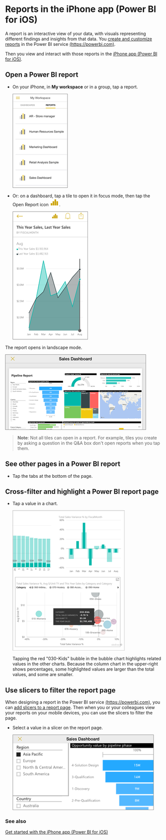 <properties 
   pageTitle="Reports in the iPhone app"
   description="Reports in the iPhone app (Power BI for iOS)"
   services="powerbi" 
   documentationCenter="" 
   authors="maggiesMSFT" 
   manager="mblythe" 
   backup=""
   editor=""
   tags=""
   qualityFocus="no"
   qualityDate=""/>
 
<tags
   ms.service="powerbi"
   ms.devlang="NA"
   ms.topic="article"
   ms.tgt_pltfrm="NA"
   ms.workload="powerbi"
   ms.date="02/24/2016"
   ms.author="maggies"/>

# Reports in the iPhone app (Power BI for iOS)

A report is an interactive view of your data, with visuals representing different findings and insights from that data. You [create and customize reports](powerbi-service-create-a-new-report.md) in the Power BI service [(https://powerbi.com)](https://powerbi.com).

Then you view and interact with those reports in the [iPhone app (Power BI for iOS)](powerbi-mobile-iphone-app-get-started.md).

## Open a Power BI report

-   On your iPhone, in **My workspace** or in a group, tap a report.

    ![](media/powerbi-mobile-reports-in-the-iphone-app/pbi_iph_reptgallry.png)

-   Or: on a dashboard, tap a tile to open it in focus mode, then tap the Open Report icon ![](media/powerbi-mobile-reports-in-the-iphone-app/pbi_iph_openreporticon.png).

    ![](media/powerbi-mobile-reports-in-the-iphone-app/pbi_iph_tilefocus_sm.png)


The report opens in landscape mode.

![](media/powerbi-mobile-reports-in-the-iphone-app/pbi_iph_rpt_sm.png)

>**Note**: Not all tiles can open in a report. For example, tiles you create by asking a question in the Q&A box don't open reports when you tap them. 

## See other pages in a Power BI report

-   Tap the tabs at the bottom of the page. 

## Cross-filter and highlight a Power BI report page

-   Tap a value in a chart.

    ![](media/powerbi-mobile-reports-in-the-iphone-app/PBI_Win10Uni_XFltrRptSm.png)

    Tapping the red "030-Kids" bubble in the bubble chart highlights related values in the other charts. Because the column chart in the upper-right shows percentages, some highlighted values are larger than the total values, and some are smaller. 

## Use slicers to filter the report page

When designing a report in the Power BI service [(https://powerbi.com)](https://powerbi.com), you can [add slicers to a report page](powerbi-service-tutorial-slicers.md). Then when you or your colleagues view your reports on your mobile devices, you can use the slicers to filter the page.

-   Select a value in a slicer on the report page.

    ![](media/powerbi-mobile-reports-in-the-iphone-app/pbi_iph_rptslice.png)


### See also

[Get started with the iPhone app (Power BI for iOS)](powerbi-mobile-iphone-app-get-started.md)

